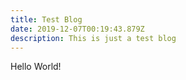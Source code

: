 ```yaml
---
title: Test Blog
date: 2019-12-07T00:19:43.879Z
description: This is just a test blog
---
```

Hello World!
